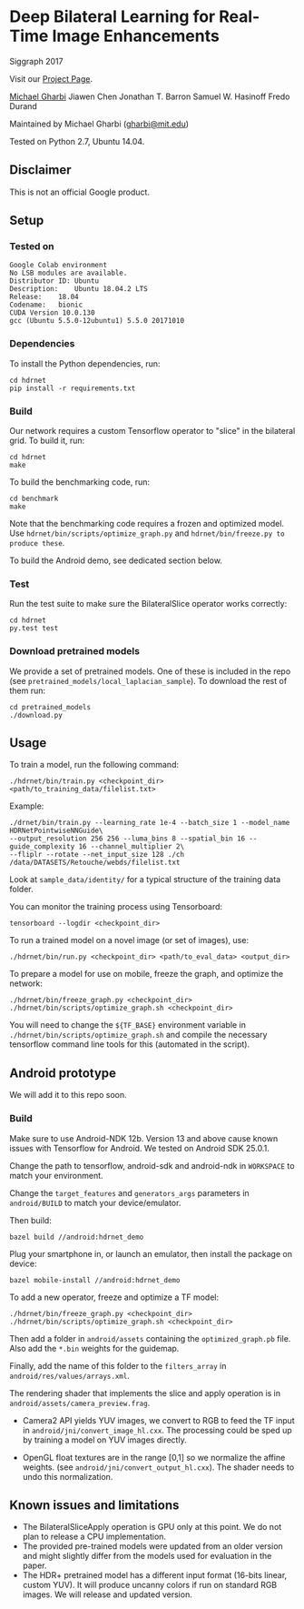 # Deep Bilateral Learning for Real-Time Image Enhancements
Siggraph 2017

Visit our [Project Page](https://groups.csail.mit.edu/graphics/hdrnet/).

[Michael Gharbi](https://mgharbi.com)
Jiawen Chen
Jonathan T. Barron
Samuel W. Hasinoff
Fredo Durand

Maintained by Michael Gharbi (<gharbi@mit.edu>)

Tested on Python 2.7, Ubuntu 14.04.

## Disclaimer

This is not an official Google product.

## Setup

### Tested on

    Google Colab environment
    No LSB modules are available.
    Distributor ID:	Ubuntu
    Description:	Ubuntu 18.04.2 LTS
    Release:	18.04
    Codename:	bionic
    CUDA Version 10.0.130
    gcc (Ubuntu 5.5.0-12ubuntu1) 5.5.0 20171010

### Dependencies

To install the Python dependencies, run:

    cd hdrnet
    pip install -r requirements.txt

### Build

Our network requires a custom Tensorflow operator to "slice" in the bilateral grid.
To build it, run:

    cd hdrnet
    make

To build the benchmarking code, run:

    cd benchmark
    make

Note that the benchmarking code requires a frozen and optimized model. Use
`hdrnet/bin/scripts/optimize_graph.py` and `hdrnet/bin/freeze.py to produce these`.

To build the Android demo, see dedicated section below.

### Test

Run the test suite to make sure the BilateralSlice operator works correctly:

    cd hdrnet
    py.test test

### Download pretrained models

We provide a set of pretrained models. One of these is included in the repo
(see `pretrained_models/local_laplacian_sample`). To download the rest of them
run:

    cd pretrained_models
    ./download.py

## Usage

To train a model, run the following command:

    ./hdrnet/bin/train.py <checkpoint_dir> <path/to_training_data/filelist.txt>
    
Example:

    ./drnet/bin/train.py --learning_rate 1e-4 --batch_size 1 --model_name HDRNetPointwiseNNGuide\
    --output_resolution 256 256 --luma_bins 8 --spatial_bin 16 --guide_complexity 16 --channel_multiplier 2\
    --fliplr --rotate --net_input_size 128 ./ch /data/DATASETS/Retouche/webds/filelist.txt

Look at `sample_data/identity/` for a typical structure of the training data folder.

You can monitor the training process using Tensorboard:

    tensorboard --logdir <checkpoint_dir>

To run a trained model on a novel image (or set of images), use:

    ./hdrnet/bin/run.py <checkpoint_dir> <path/to_eval_data> <output_dir>

To prepare a model for use on mobile, freeze the graph, and optimize the network:

    ./hdrnet/bin/freeze_graph.py <checkpoint_dir>
    ./hdrnet/bin/scripts/optimize_graph.sh <checkpoint_dir>

You will need to change the `${TF_BASE}` environment variable in `./hdrnet/bin/scripts/optimize_graph.sh`
and compile the necessary tensorflow command line tools for this (automated in the script).


## Android prototype

We will add it to this repo soon.

### Build

Make sure to use Android-NDK 12b. Version 13 and above cause known issues with Tensorflow for Android.
We tested on Android SDK 25.0.1.

Change the path to tensorflow, android-sdk and android-ndk in `WORKSPACE` to match
your environment.

Change the `target_features` and `generators_args` parameters in `android/BUILD` to
match your device/emulator.

Then build:

    bazel build //android:hdrnet_demo

Plug your smartphone in, or launch an emulator, then install the package on device:

    bazel mobile-install //android:hdrnet_demo

To add a new operator, freeze and optimize a TF model:

    ./hdrnet/bin/freeze_graph.py <checkpoint_dir>
    ./hdrnet/bin/scripts/optimize_graph.sh <checkpoint_dir>

Then add a folder in `android/assets` containing the `optimized_graph.pb` file. Also add the `*.bin` weights 
for the guidemap.

Finally, add the name of this folder to the `filters_array` in `android/res/values/arrays.xml`.

The rendering shader that implements the slice and apply operation is in `android/assets/camera_preview.frag`. 

* Camera2 API yields YUV images, we convert to RGB to feed the TF input in
`android/jni/convert_image_hl.cxx`. The processing could be sped up by training a model on YUV images directly.

* OpenGL float textures are in the range [0,1] so we normalize the affine weights.
(see `android/jni/convert_output_hl.cxx`). The shader needs to undo this normalization.

## Known issues and limitations

* The BilateralSliceApply operation is GPU only at this point. We do not plan to release a CPU implementation.
* The provided pre-trained models were updated from an older version and might slightly differ from the models
  used for evaluation in the paper.
* The HDR+ pretrained model has a different input format (16-bits linear, custom YUV). It will produce
uncanny colors if run on standard RGB images. We will release and updated version.
